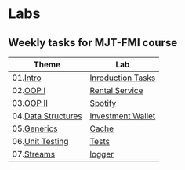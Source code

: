 # Labs

## Weekly tasks for MJT-FMI course

|      Theme         |        Lab        | 
|      -------       |        ---        |  
| 01.[Intro](https://github.com/fmi/java-course/tree/master/01-intro-to-java/lab)              | [Inroduction Tasks](./Intro)    | 
| 02.[OOP I]()           | [Rental Service](./RentalService)    |
| 03.[OOP II]()          | [Spotify](./Spotify)           | 
| 04.[Data Structures]() | [Investment Wallet](./wallet) |
| 05.[Generics]() | [Cache](./cache) | Ready |
| 06.[Unit Testing]() | [Tests]([~/Tests/givenCache](https://github.com/w1nston19/Java/tree/main/Tests/givenCache)) | Ready |
| 07.[Streams]() | [logger](./logger) | Ready |



